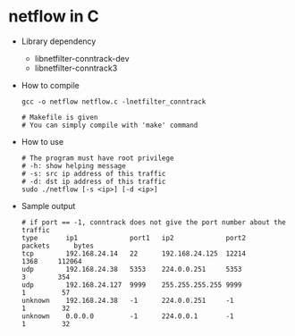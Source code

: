 # netflow in C
- Library dependency
	- libnetfilter-conntrack-dev
	- libnetfilter-conntrack3
- How to compile
	```sh=
	gcc -o netflow netflow.c -lnetfilter_conntrack
	
	# Makefile is given
	# You can simply compile with 'make' command
	```
- How to use
	```sh=
	# The program must have root privilege
	# -h: show helping message
	# -s: src ip address of this traffic
	# -d: dst ip address of this traffic
	sudo ./netflow [-s <ip>] [-d <ip>]
	```

- Sample output
	```sh=
	# if port == -1, conntrack does not give the port number about the traffic
	type       ip1             port1   ip2             port2      packets      bytes
	tcp        192.168.24.14   22      192.168.24.125  12214         1368     112064
	udp        192.168.24.38   5353    224.0.0.251     5353             3        354
	udp        192.168.24.127  9999    255.255.255.255 9999             1         57
	unknown    192.168.24.38   -1      224.0.0.251     -1               1         32
	unknown    0.0.0.0         -1      224.0.0.1       -1               1         32
	```

